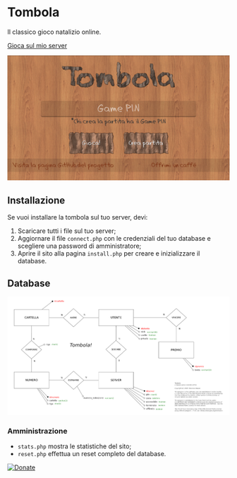 # Tombola
Il classico gioco natalizio online.

[Gioca sul mio server](https://vincenzopadula.altervista.org/tombola/)

![Homepage](screenshots/homepage.png)

## Installazione
Se vuoi installare la tombola sul tuo server, devi:
1.  Scaricare tutti i file sul tuo server;
2.  Aggiornare il file ``connect.php`` con le credenziali del tuo database e scegliere una password di amministratore;
3.  Aprire il sito alla pagina ``install.php`` per creare e inizializzare il database.

## Database
![Modello E/R](mysql/modello_er.png)

### Amministrazione
* ``stats.php`` mostra le statistiche del sito;
* ``reset.php`` effettua un reset completo del database.

[![Donate](https://img.shields.io/badge/donate-paypal-blue.svg)](https://www.paypal.com/paypalme/VincenzoPadula)
